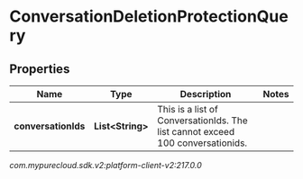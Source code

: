 # ConversationDeletionProtectionQuery


## Properties

| Name | Type | Description | Notes |
| ------------ | ------------- | ------------- | ------------- |
| **conversationIds** | **List&lt;String&gt;** | This is a list of ConversationIds. The list cannot exceed 100 conversationids. |  |




_com.mypurecloud.sdk.v2:platform-client-v2:217.0.0_
